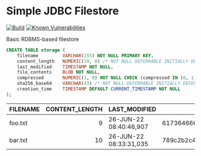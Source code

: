 Simple JDBC Filestore
=====================
[![Build](https://github.com/albertus82/simple-jdbc-filestore/actions/workflows/build.yml/badge.svg)](https://github.com/albertus82/simple-jdbc-filestore/actions)
[![Known Vulnerabilities](https://snyk.io/test/github/albertus82/simple-jdbc-filestore/badge.svg?targetFile=pom.xml)](https://snyk.io/test/github/albertus82/simple-jdbc-filestore?targetFile=pom.xml)

Basic RDBMS-based filestore

```sql
CREATE TABLE storage (
    filename         VARCHAR(255) NOT NULL PRIMARY KEY,
    content_length   NUMERIC(19, 0) /* NOT NULL DEFERRABLE INITIALLY DEFERRED */ CHECK (content_length >= 0),
    last_modified    TIMESTAMP NOT NULL,
    file_contents    BLOB NOT NULL,
    compressed       NUMERIC(1, 0) NOT NULL CHECK (compressed IN (0, 1)),
    sha256_base64    VARCHAR(43) /* NOT NULL DEFERRABLE INITIALLY DEFERRED */,
    creation_time    TIMESTAMP DEFAULT CURRENT_TIMESTAMP NOT NULL
);
```

| FILENAME | CONTENT_LENGTH | LAST_MODIFIED          | FILE_CONTENTS                        | COMPRESSED | SHA256_BASE64                               | CREATION_TIME          |
| -------- | -------------: | ---------------------- | ------------------------------------ | ---------: | ------------------------------------------- | ---------------------- |
| foo.txt  |              9 | 26-JUN-22 08:40:46,907 | 6173646667686a6b6c                   |          0 | GW/J1z9qSb/kQMmt8W8QrmMRReQJebyJy30jzHDMrWQ | 26-JUN-22 08:40:46,985 |
| bar.txt  |             10 | 26-JUN-22 08:33:31,035 | 789c2b2c4f2d2aa92ccdcc2f0000185b046a |          1 | mpAEA6wxO6J6G8gfCTJlK4Ag2sksI02Y+gsGvwBA7P0 | 26-JUN-22 08:33:31,036 |
